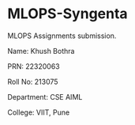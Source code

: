 # MLOPS-Syngenta

MLOPS Assignments submission.

Name: Khush Bothra

PRN: 22320063

Roll No: 213075

Department: CSE AIML

College: VIIT, Pune
